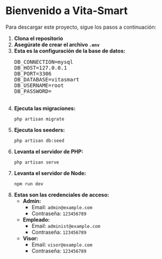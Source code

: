 <!DOCTYPE html>
<html lang="es">
<head>
    <meta charset="UTF-8">
    <meta name="viewport" content="width=device-width, initial-scale=1.0">
    <title>README - Vita-Smart</title>
</head>
<body>
    <h1>Bienvenido a Vita-Smart</h1>
    <p>Para descargar este proyecto, sigue los pasos a continuación:</p>
    <ol>
        <li><strong>Clona el repositorio</strong></li>
        <li><strong>Asegúrate de crear el archivo <code>.env</code></strong></li>
        <li><strong>Esta es la configuración de la base de datos:</strong>
            <pre>
DB_CONNECTION=mysql
DB_HOST=127.0.0.1
DB_PORT=3306
DB_DATABASE=vitasmart
DB_USERNAME=root
DB_PASSWORD=
            </pre>
        </li>
        <li><strong>Ejecuta las migraciones:</strong>
            <pre><code>php artisan migrate</code></pre>
        </li>
        <li><strong>Ejecuta los seeders:</strong>
            <pre><code>php artisan db:seed</code></pre>
        </li>
        <li><strong>Levanta el servidor de PHP:</strong>
            <pre><code>php artisan serve</code></pre>
        </li>
        <li><strong>Levanta el servidor de Node:</strong>
            <pre><code>npm run dev</code></pre>
        </li>
        <li><strong>Estas son las credenciales de acceso:</strong>
            <ul>
                <li><strong>Admin:</strong>
                    <ul>
                        <li>Email: <code>admin@example.com</code></li>
                        <li>Contraseña: <code>123456789</code></li>
                    </ul>
                </li>
                <li><strong>Empleado:</strong>
                    <ul>
                        <li>Email: <code>administ@example.com</code></li>
                        <li>Contraseña: <code>123456789</code></li>
                    </ul>
                </li>
                <li><strong>Visor:</strong>
                    <ul>
                        <li>Email: <code>visor@example.com</code></li>
                        <li>Contraseña: <code>123456789</code></li>
                    </ul>
                </li>
            </ul>
        </li>
    </ol>
</body>
</html>